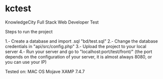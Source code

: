 # kctest
KnowledgeCity Full Stack Web Developer Test 

Steps to run the project

1.- Create a database and import .sql "bd/test.sql"
2.- Change the database credentials in "api/src/config.php"
3.- Upload the project to your local server
4.- Run your server and go to "localhost:port/test/front/" (the port depends on the configuration of your server, it is almost always 8080, or you can use your IP)



Tested on:
MAC OS Mojave
XAMP 7.4.7





